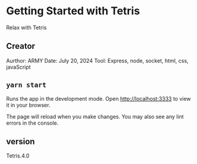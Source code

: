 # Getting Started with Tetris

Relax with Tetris

## Creator

Aurthor: ARMY
Date: July 20, 2024
Tool: Express, node, socket, html, css, javaScript

## `yarn start`

Runs the app in the development mode.
Open [http://localhost:3333](http://localhost:3333) to view it in your browser.

The page will reload when you make changes.
You may also see any lint errors in the console.

## version

Tetris.4.0

